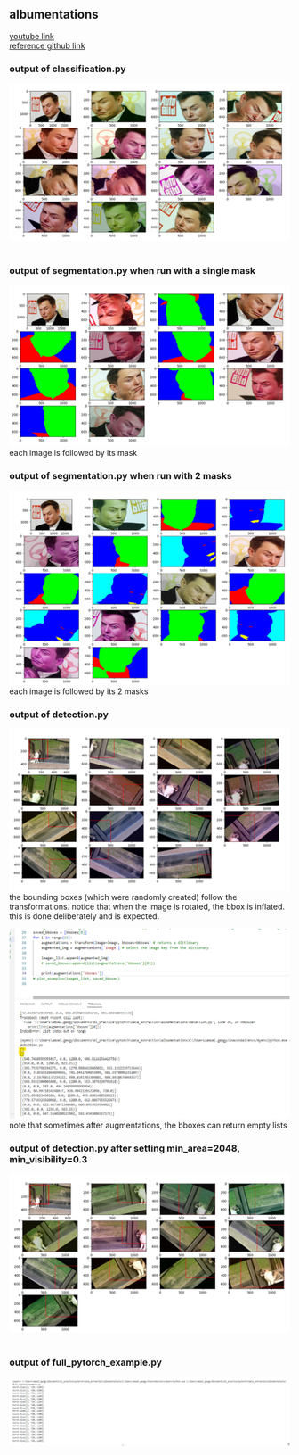## albumentations

[youtube link](https://www.youtube.com/watch?v=rAdLwKJBvPM&t=18s)<br>
[reference github link](https://github.com/aladdinpersson/Machine-Learning-Collection/tree/master/ML/Pytorch/Basics/albumentations_tutorial)<br>


### output of classification.py
![1](screenshots/1.png) <br><br>

### output of segmentation.py when run with a single mask
![2](screenshots/2.png) <br>
each image is followed by its mask <br>

### output of segmentation.py when run with 2 masks 
![3](screenshots/3.png) <br>
each image is followed by its 2 masks <br>

### output of detection.py
![4](screenshots/4.png) <br>
the bounding boxes (which were randomly created) follow the transformations. notice that when the image is rotated, the bbox is inflated. this is done deliberately and is expected. <br>

![5](screenshots/5.png) <br>
note that sometimes after augmentations, the bboxes can return empty lists<br>

### output of detection.py after setting min_area=2048, min_visibility=0.3
![6](screenshots/6.png) <br>
<br>

### output of full_pytorch_example.py
![7](screenshots/7.png) <br>
<br>